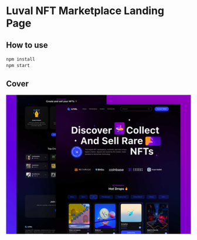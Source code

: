 # Luval NFT Marketplace Landing Page

## How to use

```sh
npm install
npm start
```
## Cover

<img src="Cover.png" alt="cover">